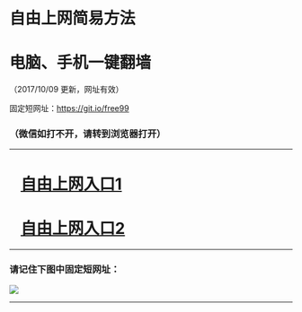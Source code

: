 ﻿# 自由上网简易方法

# 电脑、手机一键翻墙

（2017/10/09 更新，网址有效）

固定短网址：https://git.io/free99

### （微信如打不开，请转到浏览器打开）


***





# &nbsp;&nbsp; <a href="http://ft669016400.fwq-tz-1001.info/fwqtz01.html?t=10090013668 " target="_blank">自由上网入口1</a>
# &nbsp;&nbsp; <a href="http://ft2367319510.fwq-tz-1002.info/fwqtz02.html?t=10090019356 " target="_blank">自由上网入口2</a>
***

### 请记住下图中固定短网址：

<img src="https://s3-us-west-2.amazonaws.com/fwq-1001/yjfq-20170905okok.png" /> 


***

